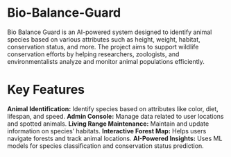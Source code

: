 # Bio-Balance-Guard
Bio Balance Guard is an AI-powered system designed to identify animal species based on various attributes such as height, weight, habitat, conservation status, and more. The project aims to support wildlife conservation efforts by helping researchers, zoologists, and environmentalists analyze and monitor animal populations efficiently.
# Key Features
**Animal Identification:** Identify species based on attributes like color, diet, lifespan, and speed.
**A****dmin Console****:** Manage data related to user locations and spotted animals.
**Living Range Maintenance:** Maintain and update information on species’ habitats.
**Interactive Forest Map:** Helps users navigate forests and track animal locations.
**AI-Powered Insights:** Uses ML models for species classification and conservation status prediction.
